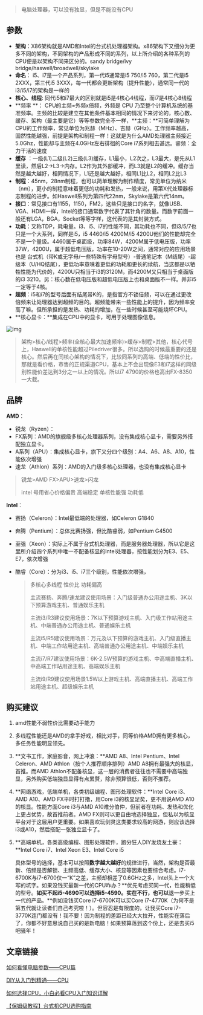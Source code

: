 > 电脑处理器，可以没有独显，但是不能没有CPU

## 参数

- **架构**：X86架构就是AMD和Intel的台式机处理器架构。x86架构下又细分为更多不同的架构，不同架构的产品形成不同的系列，以上所介绍的各种系列的CPU便是以架构不同来区分的。sandy bridge/ivy bridge/haswell/broadwell/skylake
- **命名**： i5、i7是一个产品系列，第一代i5通常是i5 750/i5 760，第二代是i5 2XXX，第三代i5 3XXX，每一代都会更新架构（提升性能），通常同一代的i3/i5/i7的架构是一样的
- **核心、线程**: 同代i5和i7最大的区别就是i5是4核心4线程，而i7是4核心8线程
- **频率 **： CPU的主频=外频x倍频，外频是 CPU 乃至整个计算机系统的基准频率。主频的比较是建立在其他条件基本相同的情况下来讨论的，核心数、缓存、架构（最主要是它）等等参数完全不一样，**主频：**可简单理解为CPU的工作频率，常见单位为兆赫（MHz）、吉赫（GHz）。工作频率越高，固然性能越强，前提是架构和制程一样！这就是为什么AMD处理器主频接近5.0Ghz，性能却与主频在4.0GHz左右徘徊的Core i7系列相去甚远。睿频：全力干活的速度
- **缓存** ：一级(L1)二级(L2)三级(L3)缓存，L1最小，L2次之，L3最大，是先从L1里读，然后L2→L3→内存。L2作为其外部缓冲，而L3就是L2的缓冲。缓存当然是越大越好，相同情况下，L1还是越大越好，相同L1比L2，相同L2比L3
- **制程**：45nm，28nm制程，也可以简单理解为制作精度，常见单位为纳米（nm），更小的制程意味着更低的功耗和发热，一般来说，用第X代处理器标志制程的进步。如Haswell系列为第四代22nm，Skylake是第六代14nm。
- **接口**：常见接口有1155，1150，FM2，这些只是接口的名字，就像USB、VGA、HDMI一样，Intel的接口通常数字代表了其针角的数量。而数字前面一般还有LGA，BGA，Socket等等字样，这代表的是其封装方式。
- **功耗**：又称TDP，耗电量。i3、i5、i7的性能不同，其功耗也不同，但i3/5/7也只是一个大系列，同样是i5，i5 4460/i5 4200M/i5 4200U他们的性能却完全不是一个量级。4460属于桌面级，功率84W，4200M属于低电压版，功率37W，4200U，属于超低电压版，功率在10-20W之间，通常对应的应用场景也是 台式机（带K或无字母/一些特殊有字母型号）-普通笔记本（M结尾）-超级本（U/HQ结尾），更低功率意味着更低的功耗和更长的续航，当这都是以牺牲性能为代价的，4200U只相当于i3的3120M，而4200M又只相当于桌面版的i3 3210。另：核心数在低电压版和超低电压版上也和桌面版不一样。并非i5一定等于4核。
- **超频**：i5和i7的型号后面有结尾带K的，是指官方不锁倍频，可以在通过更改倍频来让处理器达到超频的目的。超频能带来一些性能上的提升，因为频率变高了嘛。但所承担的是发热、功耗的增加，在一些时候甚至可能烧坏CPU。
- **核心显卡：**集成在CPU中的显卡，可用于处理图像信息。

![img](https://chunhui-a.oss-cn-nanjing.aliyuncs.com/typora/img/v2-a6747b8e7b842306008496f52a3abcb5_720w.webp)

> 架构>核心/线程>频率(全核心最大加速频率)>缓存>制程>其他，核心代号上，Haswell的单核性能超过Piledriver很多。所以选购的时候最重要的还是核心。然后再在同核心架构的情况下，比较同系列的高端、低端的性价比，那就是看价格，市售的正规渠道CPU，基本上不会出现像E3和i7这样的同级别性能价差达到3分之一以上的情况。所以i7 4790的价格也高出FX-8350一大截。

## 品牌

**AMD**：

- 锐龙（Ryzen）：
- FX系列：AMD的旗舰级多核心处理器系列，没有集成核心显卡，需要另外搭配独立显卡。
- A系列（APU）：集成核心显卡，旗下又分四个级别：A4、A6、A8、A10，性能依次增强
- 速龙（Athlon）系列：AMD的入门级多核心处理器，也没有集成核心显卡

> 锐龙>AMD FX>APU>速龙>闪龙
>
> intel 号用省心价格偏贵  高端稳定 单核性能强 功耗低

**Intel**：

- 赛扬（Celeron）：Intel最低端的处理器，如Celeron G1840

- 奔腾（Pentium）：总体比赛扬强，但比酷睿弱，如Pentium G4500

- 至强（Xeon）：实际上不属于台式机处理器，而是服务器处理器，所以它是这里所介绍四个系列中唯一不配备核显的Intel处理器，按性能划分为E3、E5、E7，依次增强

- 酷睿（Core）：分为i3、i5、i7三个级别，性能依次增强，

  > 多核心多线程 性价比 功耗偏高
  >
  > 主流赛扬、奔腾/速龙建议使用场景：入门级普通办公用途主机、3K以下预算游戏主机、普通娱乐主机
  >
  > 主流i3/R3建议使用场景：7K以下预算游戏主机、入门级工作站用途主机、中端普通办公用途主机、普通娱乐主机
  >
  > 主流i5/R5建议使用场景：万元及以下预算的游戏主机、入门级直播主机、中端工作站用途主机、高端普通办公用途主机、中端娱乐主机
  >
  > 主流i7/R7建议使用场景：6K-2.5W预算的游戏主机、中高端直播主机、中高端工作站用途主机、高端娱乐主机
  >
  > 主流i9/R9建议使用场景1.5W以上游戏主机、高端直播主机、高端工作站用途主机、超级娱乐主机

## 购买建议

1. amd性能不弱性价比需要动手能力

2. 多线程性能还是AMD的拿手好戏，相比对手，同等价格AMD拥有更多核心，多任务性能明显领先。

3. **文书工作，家庭影音，网上冲浪：**AMD A8、Intel Pentium、Intel Celeron、AMD Athlon（按个人推荐顺序排列）AMD A8拥有最强大的核显，首推。而AMD Athlon不配备核显，这一层的消费者往往也不需要中高端独显，另外购买低端独显显得有点累赘，除非预算很低，否则不推荐。

4. **网络游戏，低端单机，各类初级编程、图形处理软件：**Intel Core i3、AMD A10、AMD FX平时打打撸，用Core i3的核显足矣，更不用说AMD A10的核显。性能方面Core i3与AMD A10难分伯仲，但前者在功耗、发热和优化上更占优势，故首推前者。AMD FX则可以更自由地选择独显，但私以为核显平台对于这层用户更重要。如果喜欢玩剑灵这类要求较高的网游，则应该选择i3或A10，然后搭配一张独立显卡了。

5. **高端单机，各类高级编程、图形处理软件，跑分狂人DIY发烧友土豪：**Intel Core i7、Intel Xeon E3、Intel Core i5 

   具体型号的选择，基本可以按照**数字越大越好**的规律进行，当然，架构是否最新、倍频是否解锁、主频高低、缓存大小、核显等因素也要综合考虑。i7-6700K与i7-6700仅一“K”之差，主频却相差了0.6GHz之多，Intel头上一个大写的坑字。如果没钱买最新一代的CPU咋办？**优先考虑买同一代，性能稍低的型号。**如买不起i5-4690可以选择i5-4590。实在不行，也可以**退一步买上一代的产品。**例如没钱买Core i7-6700K可以买Core i7-4770K（为何不是第五代就让读者们自己考究啦！）。但容忍是有限度的，让我买Core i7-3770K连门都没有！我不要！因为制程的差距已经大大拉开，性能实在落后了，你都不好意思说自己买的是新电脑！如果预算落到这个份上，还是去买i5吧骚年！

## 文章链接

[如何看懂电脑参数——CPU篇](https://zhuanlan.zhihu.com/p/20495438)

[DIY从入门到精通——CPU](https://zhuanlan.zhihu.com/p/20519713) 

[如何选择CPU，小白必看CPU入门知识详解](https://zhuanlan.zhihu.com/p/140720226) 

[【保姆级教程】台式机CPU选购指南](https://zhuanlan.zhihu.com/p/395042801) 